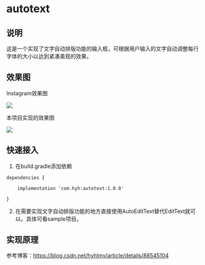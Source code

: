 # autotext
## 说明
这是一个实现了文字自动排版功能的输入框，可根据用户输入的文字自动调整每行字体的大小以达到紧凑美观的效果。

## 效果图

Instagram效果图

<img src="https://img-blog.csdnimg.cn/20190316082607240.gif"/>


本项目实现的效果图

<img src="https://img-blog.csdnimg.cn/20190314094035690.gif"/>

## 快速接入
1. 在build.gradle添加依赖
```
dependencies {

    implementation 'com.hyh:autotext:1.0.0'
    
}
```
2. 在需要实现文字自动排版功能的地方直接使用AutoEditText替代EditText就可以。具体可看sample项目。

## 实现原理
参考博客：https://blog.csdn.net/hyhlmy/article/details/88545104
